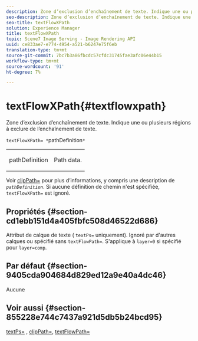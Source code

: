 ```yaml
---
description: Zone d’exclusion d’enchaînement de texte. Indique une ou plusieurs régions à exclure de l’enchaînement de texte.
seo-description: Zone d’exclusion d’enchaînement de texte. Indique une ou plusieurs régions à exclure de l’enchaînement de texte.
seo-title: textFlowXPath
solution: Experience Manager
title: textFlowXPath
topic: Scene7 Image Serving - Image Rendering API
uuid: ce833ae7-e774-4954-a521-b6247e75f6eb
translation-type: tm+mt
source-git-commit: 7bc7b3a86fbcdc57cfdc31745fae3afc06e44b15
workflow-type: tm+mt
source-wordcount: '91'
ht-degree: 7%

---
```



# textFlowXPath{#textflowxpath}

Zone d’exclusion d’enchaînement de texte. Indique une ou plusieurs régions à exclure de l’enchaînement de texte.

`textFlowXPath= *`pathDefinition`*`

<table id="simpletable_7E0EA48AEBB5426CBE948FCA18882C66"> 
 <tr class="strow"> 
  <td class="stentry"> <p><span class="varname"> pathDefinition</span> </p> </td> 
  <td class="stentry"> <p>Path data. </p></td> 
 </tr> 
</table>

Voir [clipPath=](../../../../../is-api/http-ref/image-serving-api-ref/c-http-protocol-reference/c-command-reference/r-clippath.md#reference-8139b1b52dc54749b51b109521ddf83d) pour plus d’informations, y compris une description de *`pathDefinition`*. Si aucune définition de chemin n&#39;est spécifiée, `textFlowXPath=` est ignoré.

## Propriétés {#section-cd1ebb151d4a405fbfc508d46522d686}

Attribut de calque de texte ( `textPs=` uniquement). Ignoré par d&#39;autres calques ou spécifié sans `textFlowPath=`. S&#39;applique à `layer=0` si spécifié pour `layer=comp`.

## Par défaut {#section-9405cda904684d829ed12a9e40a4dc46}

Aucune

## Voir aussi {#section-855228e744c7437a921d5db5b24bcd95}

[textPs=](../../../../../is-api/http-ref/image-serving-api-ref/c-http-protocol-reference/c-command-reference/r-textps.md#reference-4209a2a6169f44278da2647cfb0cd767) ,  [clipPath=](../../../../../is-api/http-ref/image-serving-api-ref/c-http-protocol-reference/c-command-reference/r-clippath.md#reference-8139b1b52dc54749b51b109521ddf83d),  [textFlowPath=](../../../../../is-api/http-ref/image-serving-api-ref/c-http-protocol-reference/c-command-reference/r-textflowpath.md#reference-0b8d9493d71342f0b6a64a6d221584ef)
